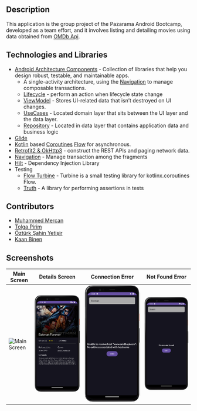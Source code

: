 
## Description
This application is the group project of the Pazarama Android Bootcamp, developed as a team effort, and it involves listing and detailing movies using data obtained from [OMDb Api](https://www.omdbapi.com/).  

## Technologies and Libraries
- [Android Architecture Components](https://developer.android.com/topic/architecture) - Collection
  of libraries that help you design robust, testable, and maintainable apps.
    - A single-activity architecture, using
      the [Navigation](https://developer.android.com/guide/navigation) to manage composable
      transactions.
    - [Lifecycle](https://developer.android.com/topic/libraries/architecture/lifecycle) - perform an
      action when lifecycle state change
    - [ViewModel](https://developer.android.com/topic/libraries/architecture/viewmodel) - Stores
      UI-related data that isn’t destroyed on UI changes.
    - [UseCases](https://developer.android.com/topic/architecture/domain-layer) - Located domain
      layer
      that sits between the UI layer and the data layer.
    - [Repository](https://developer.android.com/topic/architecture/data-layer) - Located in data
      layer that contains application data and business logic
- [Glide](https://github.com/bumptech/glide)
- [Kotlin](https://kotlinlang.org/)
  based [Coroutines](https://github.com/Kotlin/kotlinx.coroutines) [Flow](https://developer.android.com/kotlin/flow)
  for asynchronous.
- [Retrofit2 & OkHttp3](https://github.com/square/retrofit) - construct the REST APIs and paging
  network data.
- [Navigation](https://developer.android.com/guide/navigation) - Manage transaction among the
  fragments
- [Hilt](https://developer.android.com/training/dependency-injection/hilt-android) - Dependency
  Injection Library
- Testing
    - [ Flow Turbine](https://github.com/cashapp/turbine) - Turbine is a small testing library for
      kotlinx.coroutines Flow.
    - [Truth](https://truth.dev/) - A library for performing assertions in tests





## Contributors
- [Muhammed Mercan](https://github.com/muhammedmercan)
- [Tolga Pirim](https://github.com/tolgaprm)
- [Öztürk Şahin Yetişir](https://github.com/ozturksahinyetisir)
- [Kaan Binen](https://github.com/KaanBN)


## Screenshots
| Main Screen | Details Screen | Connection Error | Not Found Error |
| ----------- | -------------- | ---------------- | --------------- |
| ![Main Screen](https://github.com/muhammedmercan/PazaramaMovieApp/blob/master/assets/ss_movie_1.png) | ![Details Screen](https://github.com/muhammedmercan/PazaramaMovieApp/blob/master/assets/ss_movie_2.png) | ![Connection Error](https://github.com/muhammedmercan/PazaramaMovieApp/blob/master/assets/ss_movie_3.png) | ![Not Found Error](https://github.com/muhammedmercan/PazaramaMovieApp/blob/master/assets/ss_movie_4.png) 
